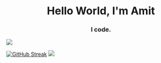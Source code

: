 <h1 align="center">Hello World, I'm Amit</h1>
<h3 align="center">I code.</h3>

 ![](http://github-profile-summary-cards.vercel.app/api/cards/profile-details?username=amitmishrra&theme=github_dark)



<!-- <p><img align="center" src="https://github-readme-stats.vercel.app/api/top-langs?username=amitmishrra&show_icons=true&locale=en&layout=compact" alt="amitmishrra" /></p> -->

<!-- <p>&nbsp;<img align="center" src="https://github-readme-stats.vercel.app/api?username=amitmishrra&show_icons=true&locale=en" alt="amitmishrra" /></p>
<p><img align="center" src="https://github-readme-streak-stats.herokuapp.com/?user=amitmishrra&" alt="amitmishrra" /></p> -->

[![GitHub Streak](https://github-readme-streak-stats.herokuapp.com?user=amitmishrra&theme=blood-dark&date_format=M%20j%5B%2C%20Y%5D)](https://git.io/streak-stats) ![](http://github-profile-summary-cards.vercel.app/api/cards/most-commit-language?username=amitmishrra&theme=github_dark)  


